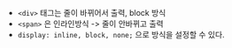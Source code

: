 - `<div>` 태그는 줄이 바뀌어서 출력, block 방식
- `<span>` 은 인라인방식 -> 줄이 안바뀌고 출력
- `display: inline, block, none;` 으로 방식을 설정할 수 있다.